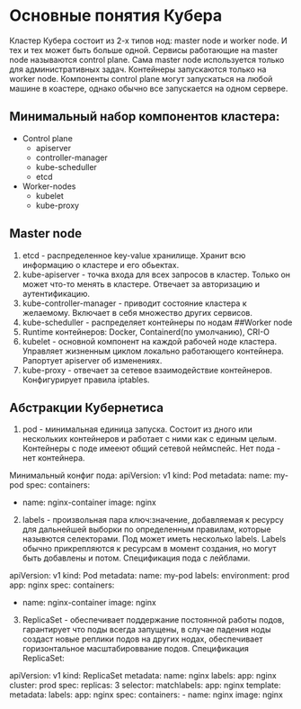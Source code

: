 # Основные понятия Кубера

Кластер Кубера состоит из 2-х типов нод: master node и worker node. И тех и тех может быть больше одной.
Сервисы работающие на master node называются control plane. Сама master node используется только для административных задач. Контейнеры запускаются только на worker node.
Компоненты control plane могут запускаться на любой машине в коастере, однако обычно все запускается на одном сервере.

## Минимальный набор компонентов кластера:
- Control plane
  - apiserver
  - controller-manager
  - kube-scheduller
  - etcd
- Worker-nodes
  - kubelet
  - kube-proxy
## Master node
1) etcd - распределенное key-value хранилище. Хранит всю информацию о кластере и его обьектах.
2) kube-apiserver - точка входа для всех запросов в кластер. Только он может что-то менять в кластере. Отвечает за авторизацию и аутентификацию.
3) kube-controller-manager - приводит состояние кластера к желаемому. Включает в себя множество других сервисов.
4) kube-scheduller - распределяет контейнеры по нодам
##Worker node
1) Runtime контейнеров: Docker, Containerd(по умолчанию), CRI-O  
2) kubelet - основной компонент на каждой рабочей ноде кластера. Управляет жизненным циклом локально работающего контейнера. Рапортует apiserver об изменениях.
3) kube-proxy - отвечает за сетевое взаимодействие контейнеров. Конфигурирует правила iptables.

## Абстракции Кубернетиса

1) pod - минимальная единица запуска. Состоит из дного или нескольких контейнеров и работает с ними как с единым целым. Контейнеры с поде имееют общий сетевой неймспейс.
Нет пода - нет контейнера. 

Минимальный конфиг пода: 
apiVersion: v1
kind: Pod
metadata:
  name: my-pod
spec:
  containers:
  - name: nginx-container
    image: nginx

2) labels - произвольная пара ключ:значение, добавляемая к ресурсу для дальнейшей выборки по определенным правилам, которые назывются селекторами. 
Под может иметь несколько labels. Labels обычно прикрепляются к ресурсам в момент создания, но могут быть добавлены и потом. Спецификация пода с лейблами.

apiVersion: v1
kind: Pod
metadata:
  name: my-pod
  labels:
    environment: prod
    app: nginx
spec:
  containers:
  - name: nginx-container
    image: nginx

3) ReplicaSet - обеспечивает поддержание постоянной работы подов, гарантирует что поды всегда запущены, в случае падения ноды создаст новые реплики подов на других нодах,
обеспечивает горизонтальное масштабироввание подов. Спецификация ReplicaSet:

apiVersion: v1
kind: ReplicaSet
metadata:
  name: nginx
  labels:
    app: nginx
    cluster: prod
spec:
  replicas: 3
  selector:
    matchlabels:
      app: nginx
  template:
    metadata:
      labels:
        app: nginx
    spec:
      containers:
      - name: nginx
        image: nginx 
